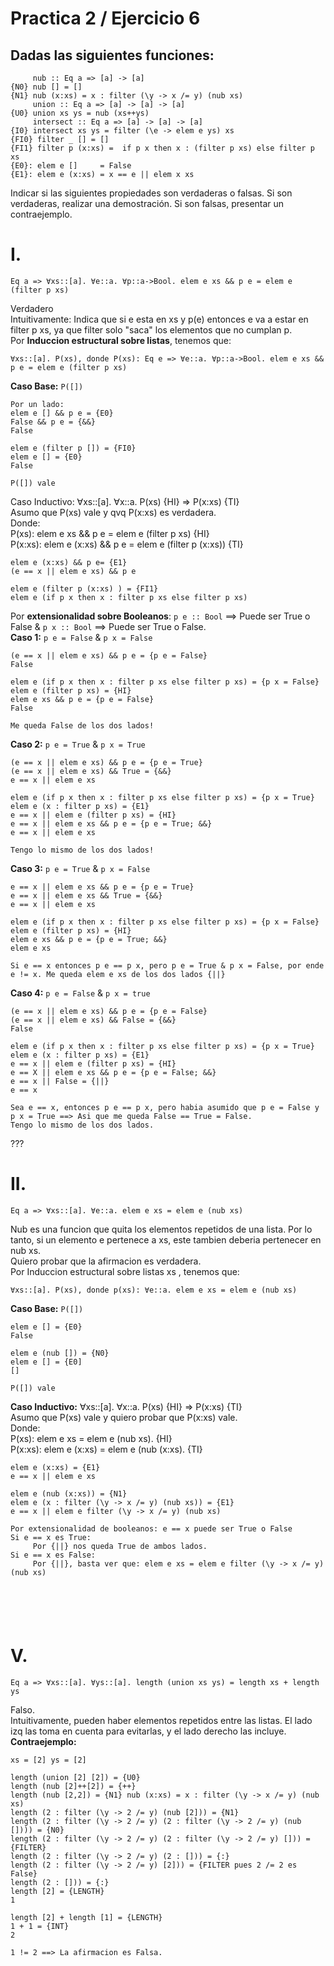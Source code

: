 # Practica 2 / Ejercicio 6
## Dadas las siguientes funciones:
```
     nub :: Eq a => [a] -> [a]
{N0} nub [] = []
{N1} nub (x:xs) = x : filter (\y -> x /= y) (nub xs)
     union :: Eq a => [a] -> [a] -> [a]
{U0} union xs ys = nub (xs++ys)
     intersect :: Eq a => [a] -> [a] -> [a]
{I0} intersect xs ys = filter (\e -> elem e ys) xs
{FI0} filter _ [] = []
{FI1} filter p (x:xs) =  if p x then x : (filter p xs) else filter p xs
{E0}: elem e []     = False
{E1}: elem e (x:xs) = x == e || elem x xs
```
Indicar si las siguientes propiedades son verdaderas o falsas. Si son verdaderas, realizar una demostración. Si son falsas, presentar un contraejemplo.

# I.  
```
Eq a => ∀xs::[a]. ∀e::a. ∀p::a->Bool. elem e xs && p e = elem e (filter p xs)
```
Verdadero  
Intuitivamente: Indica que si e esta en xs y p(e) entonces e va a estar en filter p xs, ya que filter solo "saca" los elementos que no cumplan p.  
Por **Induccion estructural sobre listas**, tenemos que:  

```
∀xs::[a]. P(xs), donde P(xs): Eq e => ∀e::a. ∀p::a->Bool. elem e xs && p e = elem e (filter p xs)
```
**Caso Base:** `P([])`
```
Por un lado:
elem e [] && p e = {E0}
False && p e = {&&}
False

elem e (filter p []) = {FI0}
elem e [] = {E0}
False

P([]) vale
```
Caso Inductivo: ∀xs::[a]. ∀x::a. P(xs) {HI} => P(x:xs) {TI}  
Asumo que P(xs) vale y qvq P(x:xs) es verdadera.  
Donde:  
P(xs): elem e xs && p e = elem e (filter p xs) {HI}  
P(x:xs): elem e (x:xs) && p e = elem e (filter p (x:xs)) {TI}  
```
elem e (x:xs) && p e= {E1}
(e == x || elem e xs) && p e

elem e (filter p (x:xs) ) = {FI1}
elem e (if p x then x : filter p xs else filter p xs)
```
Por **extensionalidad sobre Booleanos**: `p e :: Bool` ==> Puede ser True o False & `p x :: Bool` ==> Puede ser True o False.  
**Caso 1:** `p e = False` & `p x = False`
```
(e == x || elem e xs) && p e = {p e = False}
False

elem e (if p x then x : filter p xs else filter p xs) = {p x = False}
elem e (filter p xs) = {HI}
elem e xs && p e = {p e = False}
False

Me queda False de los dos lados!
```
**Caso 2:** `p e = True` & `p x = True`
```
(e == x || elem e xs) && p e = {p e = True}
(e == x || elem e xs) && True = {&&}
e == x || elem e xs

elem e (if p x then x : filter p xs else filter p xs) = {p x = True}
elem e (x : filter p xs) = {E1}
e == x || elem e (filter p xs) = {HI}
e == x || elem e xs && p e = {p e = True; &&}
e == x || elem e xs

Tengo lo mismo de los dos lados!
```
**Caso 3:** `p e = True` & `p x = False`
```
e == x || elem e xs && p e = {p e = True}
e == x || elem e xs && True = {&&}
e == x || elem e xs

elem e (if p x then x : filter p xs else filter p xs) = {p x = False}
elem e (filter p xs) = {HI}
elem e xs && p e = {p e = True; &&}
elem e xs

Si e == x entonces p e == p x, pero p e = True & p x = False, por ende e != x. Me queda elem e xs de los dos lados {||}
```
**Caso 4:** `p e = False` & `p x = true`
```
(e == x || elem e xs) && p e = {p e = False}
(e == x || elem e xs) && False = {&&}
False

elem e (if p x then x : filter p xs else filter p xs) = {p x = True}
elem e (x : filter p xs) = {E1}
e == x || elem e (filter p xs) = {HI}
e == X || elem e xs && p e = {p e = False; &&}
e == x || False = {||}
e == x

Sea e == x, entonces p e == p x, pero habia asumido que p e = False y p x = True ==> Asi que me queda False == True = False.
Tengo lo mismo de los dos lados.
```
???  
# II.
```
Eq a => ∀xs::[a]. ∀e::a. elem e xs = elem e (nub xs)
```
Nub es una funcion que quita los elementos repetidos de una lista. Por lo tanto, si un elemento e pertenece a xs, este tambien deberia pertenecer en nub xs.  
Quiero probar que la afirmacion es verdadera.  
Por Induccion estructural sobre listas xs , tenemos que:
```
∀xs::[a]. P(xs), donde p(xs): ∀e::a. elem e xs = elem e (nub xs)
```
**Caso Base:** `P([])`
```
elem e [] = {E0}
False

elem e (nub []) = {N0}
elem e [] = {E0]
[]

P([]) vale
```
**Caso Inductivo:** ∀xs::[a]. ∀x::a. P(xs) {HI} => P(x:xs) {TI}  
Asumo que P(xs) vale y quiero probar que P(x:xs) vale.  
Donde:  
P(xs): elem e xs = elem e (nub xs). {HI}  
P(x:xs): elem e (x:xs) = elem e (nub (x:xs). {TI}
```
elem e (x:xs) = {E1}
e == x || elem e xs

elem e (nub (x:xs)) = {N1}
elem e (x : filter (\y -> x /= y) (nub xs)) = {E1}
e == x || elem e filter (\y -> x /= y) (nub xs)

Por extensionalidad de booleanos: e == x puede ser True o False
Si e == x es True:
     Por {||} nos queda True de ambos lados.
Si e == x es False:
     Por {||}, basta ver que: elem e xs = elem e filter (\y -> x /= y) (nub xs)


          

     
```

# V.  
```
Eq a => ∀xs::[a]. ∀ys::[a]. length (union xs ys) = length xs + length ys
```
Falso.  
Intuitivamente, pueden haber elementos repetidos entre las listas. El lado izq las toma en cuenta para evitarlas, y el lado derecho las incluye.
**Contraejemplo:**
```
xs = [2] ys = [2]

length (union [2] [2]) = {U0}
length (nub [2]++[2]) = {++}
length (nub [2,2]) = {N1} nub (x:xs) = x : filter (\y -> x /= y) (nub xs)
length (2 : filter (\y -> 2 /= y) (nub [2])) = {N1}
length (2 : filter (\y -> 2 /= y) (2 : filter (\y -> 2 /= y) (nub []))) = {N0}
length (2 : filter (\y -> 2 /= y) (2 : filter (\y -> 2 /= y) [])) = {FILTER}
length (2 : filter (\y -> 2 /= y) (2 : [])) = {:}
length (2 : filter (\y -> 2 /= y) [2])) = {FILTER pues 2 /= 2 es False}
length (2 : [])) = {:}
length [2] = {LENGTH}
1

length [2] + length [1] = {LENGTH}
1 + 1 = {INT}
2

1 != 2 ==> La afirmacion es Falsa.
```
